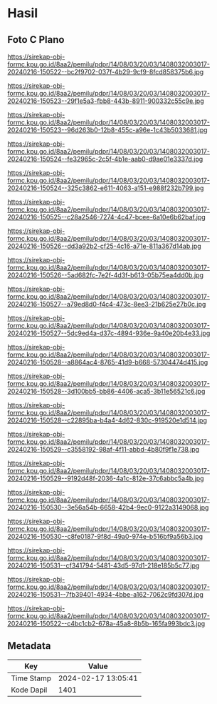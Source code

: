# Hasil

## Foto C Plano

https://sirekap-obj-formc.kpu.go.id/8aa2/pemilu/pdpr/14/08/03/20/03/1408032003017-20240216-150522--bc2f9702-037f-4b29-9cf9-8fcd858375b6.jpg

https://sirekap-obj-formc.kpu.go.id/8aa2/pemilu/pdpr/14/08/03/20/03/1408032003017-20240216-150523--29f1e5a3-fbb8-443b-8911-900332c55c9e.jpg

https://sirekap-obj-formc.kpu.go.id/8aa2/pemilu/pdpr/14/08/03/20/03/1408032003017-20240216-150523--96d263b0-12b8-455c-a96e-1c43b5033681.jpg

https://sirekap-obj-formc.kpu.go.id/8aa2/pemilu/pdpr/14/08/03/20/03/1408032003017-20240216-150524--fe32965c-2c5f-4b1e-aab0-d9ae01e3337d.jpg

https://sirekap-obj-formc.kpu.go.id/8aa2/pemilu/pdpr/14/08/03/20/03/1408032003017-20240216-150524--325c3862-e611-4063-a151-e988f232b799.jpg

https://sirekap-obj-formc.kpu.go.id/8aa2/pemilu/pdpr/14/08/03/20/03/1408032003017-20240216-150525--c28a2546-7274-4c47-bcee-6a10e6b62baf.jpg

https://sirekap-obj-formc.kpu.go.id/8aa2/pemilu/pdpr/14/08/03/20/03/1408032003017-20240216-150526--dd3a92b2-cf25-4c16-a71e-811a367d14ab.jpg

https://sirekap-obj-formc.kpu.go.id/8aa2/pemilu/pdpr/14/08/03/20/03/1408032003017-20240216-150526--5ad682fc-7e2f-4d3f-b613-05b75ea4dd0b.jpg

https://sirekap-obj-formc.kpu.go.id/8aa2/pemilu/pdpr/14/08/03/20/03/1408032003017-20240216-150527--a79ed8d0-f4c4-473c-8ee3-21b625e27b0c.jpg

https://sirekap-obj-formc.kpu.go.id/8aa2/pemilu/pdpr/14/08/03/20/03/1408032003017-20240216-150527--5dc9ed4a-d37c-4894-936e-9a40e20b4e33.jpg

https://sirekap-obj-formc.kpu.go.id/8aa2/pemilu/pdpr/14/08/03/20/03/1408032003017-20240216-150528--a8864ac4-8765-41d9-b668-57304474d415.jpg

https://sirekap-obj-formc.kpu.go.id/8aa2/pemilu/pdpr/14/08/03/20/03/1408032003017-20240216-150528--3d100bb5-bb86-4406-aca5-3b11e56521c6.jpg

https://sirekap-obj-formc.kpu.go.id/8aa2/pemilu/pdpr/14/08/03/20/03/1408032003017-20240216-150528--c22895ba-b4a4-4d62-830c-919520e1d514.jpg

https://sirekap-obj-formc.kpu.go.id/8aa2/pemilu/pdpr/14/08/03/20/03/1408032003017-20240216-150529--c3558192-98af-4f11-abbd-4b80f9f1e738.jpg

https://sirekap-obj-formc.kpu.go.id/8aa2/pemilu/pdpr/14/08/03/20/03/1408032003017-20240216-150529--9192d48f-2036-4a1c-812e-37c6abbc5a4b.jpg

https://sirekap-obj-formc.kpu.go.id/8aa2/pemilu/pdpr/14/08/03/20/03/1408032003017-20240216-150530--3e56a54b-6658-42b4-9ec0-9122a3149068.jpg

https://sirekap-obj-formc.kpu.go.id/8aa2/pemilu/pdpr/14/08/03/20/03/1408032003017-20240216-150530--c8fe0187-9f8d-49a0-974e-b516bf9a56b3.jpg

https://sirekap-obj-formc.kpu.go.id/8aa2/pemilu/pdpr/14/08/03/20/03/1408032003017-20240216-150531--cf341794-5481-43d5-97d1-218e185b5c77.jpg

https://sirekap-obj-formc.kpu.go.id/8aa2/pemilu/pdpr/14/08/03/20/03/1408032003017-20240216-150531--7fb39401-4934-4bbe-a162-7062c9fd307d.jpg

https://sirekap-obj-formc.kpu.go.id/8aa2/pemilu/pdpr/14/08/03/20/03/1408032003017-20240216-150522--c4bc1cb2-678a-45a8-8b5b-165fa993bdc3.jpg


## Metadata

| Key        | Value               |
| ---------- | ------------------- |
| Time Stamp | 2024-02-17 13:05:41 |
| Kode Dapil | 1401                |



